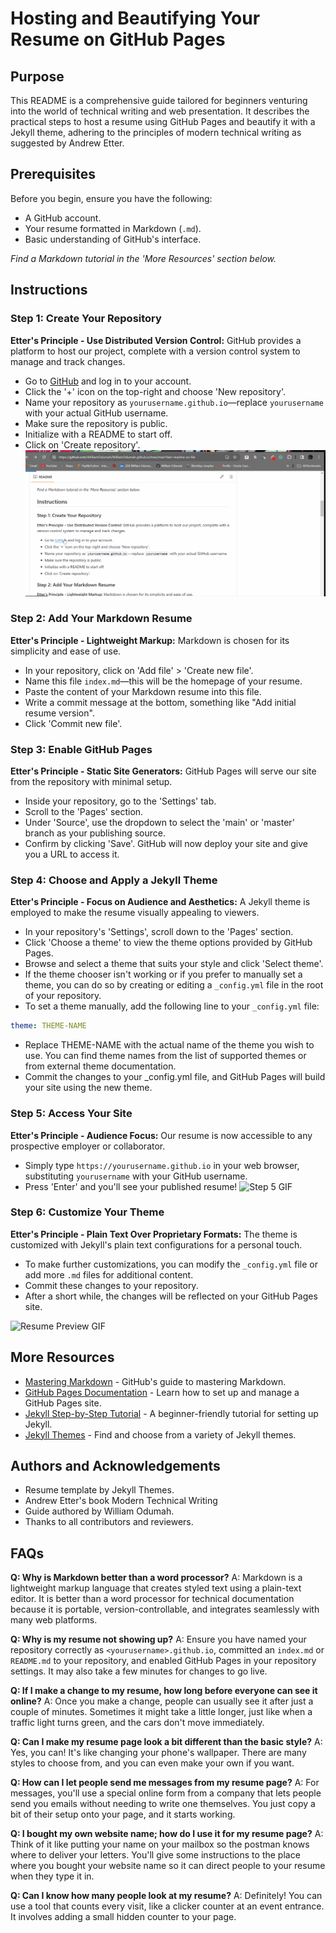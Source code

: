 # Hosting and Beautifying Your Resume on GitHub Pages

## Purpose

This README is a comprehensive guide tailored for beginners venturing into the world of technical writing and web presentation. It describes the practical steps to host a resume using GitHub Pages and beautify it with a Jekyll theme, adhering to the principles of modern technical writing as suggested by Andrew Etter.

## Prerequisites

Before you begin, ensure you have the following:
- A GitHub account.
- Your resume formatted in Markdown (`.md`).
- Basic understanding of GitHub's interface.

*Find a Markdown tutorial in the 'More Resources' section below.*

## Instructions

### Step 1: Create Your Repository

**Etter's Principle - Use Distributed Version Control:**
GitHub provides a platform to host our project, complete with a version control system to manage and track changes.
- Go to [GitHub](https://github.com) and log in to your account.
- Click the '+' icon on the top-right and choose 'New repository'.
- Name your repository as `yourusername.github.io`—replace `yourusername` with your actual GitHub username.
- Make sure the repository is public.
- Initialize with a README to start off.
- Click on 'Create repository'.
![Step 1 GIF](Step1.gif)

### Step 2: Add Your Markdown Resume

**Etter's Principle - Lightweight Markup:**
Markdown is chosen for its simplicity and ease of use.
- In your repository, click on 'Add file' > 'Create new file'.
- Name this file `index.md`—this will be the homepage of your resume.
- Paste the content of your Markdown resume into this file.
- Write a commit message at the bottom, something like "Add initial resume version".
- Click 'Commit new file'.

### Step 3: Enable GitHub Pages

**Etter's Principle - Static Site Generators:**
GitHub Pages will serve our site from the repository with minimal setup.
- Inside your repository, go to the 'Settings' tab.
- Scroll to the 'Pages' section.
- Under 'Source', use the dropdown to select the 'main' or 'master' branch as your publishing source.
- Confirm by clicking 'Save'. GitHub will now deploy your site and give you a URL to access it.

### Step 4: Choose and Apply a Jekyll Theme

**Etter's Principle - Focus on Audience and Aesthetics:**
A Jekyll theme is employed to make the resume visually appealing to viewers.
- In your repository's 'Settings', scroll down to the 'Pages' section.
- Click 'Choose a theme' to view the theme options provided by GitHub Pages.
- Browse and select a theme that suits your style and click 'Select theme'.
- If the theme chooser isn't working or if you prefer to manually set a theme, you can do so by creating or editing a `_config.yml` file in the root of your repository.
- To set a theme manually, add the following line to your `_config.yml` file:

```yml
theme: THEME-NAME
```
- Replace THEME-NAME with the actual name of the theme you wish to use. You can find theme names from the list of supported themes or from external theme documentation.
- Commit the changes to your _config.yml file, and GitHub Pages will build your site using the new theme.

### Step 5: Access Your Site

**Etter's Principle - Audience Focus:**
Our resume is now accessible to any prospective employer or collaborator.
- Simply type `https://yourusername.github.io` in your web browser, substituting `yourusername` with your GitHub username.
- Press 'Enter' and you'll see your published resume!
![Step 5 GIF](Step5.gif)

### Step 6: Customize Your Theme

**Etter's Principle - Plain Text Over Proprietary Formats:**
The theme is customized with Jekyll's plain text configurations for a personal touch.
- To make further customizations, you can modify the `_config.yml` file or add more `.md` files for additional content.
- Commit these changes to your repository.
- After a short while, the changes will be reflected on your GitHub Pages site.

![Resume Preview GIF](Resume_Instruction.gif)


## More Resources

- [Mastering Markdown](https://guides.github.com/features/mastering-markdown/) - GitHub's guide to mastering Markdown.
- [GitHub Pages Documentation](https://docs.github.com/en/pages) - Learn how to set up and manage a GitHub Pages site.
- [Jekyll Step-by-Step Tutorial](https://jekyllrb.com/docs/step-by-step/01-setup/) - A beginner-friendly tutorial for setting up Jekyll.
- [Jekyll Themes](https://jekyllthemes.io/) - Find and choose from a variety of Jekyll themes.

## Authors and Acknowledgements

- Resume template by Jekyll Themes.
- Andrew Etter's book Modern Technical Writing
- Guide authored by William Odumah.
- Thanks to all contributors and reviewers.

## FAQs

**Q: Why is Markdown better than a word processor?**
A: Markdown is a lightweight markup language that creates styled text using a plain-text editor. It is better than a word processor for technical documentation because it is portable, version-controllable, and integrates seamlessly with many web platforms.

**Q: Why is my resume not showing up?**
A: Ensure you have named your repository correctly as `<yourusername>.github.io`, committed an `index.md` or `README.md` to your repository, and enabled GitHub Pages in your repository settings. It may also take a few minutes for changes to go live.

**Q: If I make a change to my resume, how long before everyone can see it online?**
A: Once you make a change, people can usually see it after just a couple of minutes. Sometimes it might take a little longer, just like when a traffic light turns green, and the cars don't move immediately.

**Q: Can I make my resume page look a bit different than the basic style?**
A: Yes, you can! It's like changing your phone's wallpaper. There are many styles to choose from, and you can even make your own if you want.

**Q: How can I let people send me messages from my resume page?**
A: For messages, you'll use a special online form from a company that lets people send you emails without needing to write one themselves. You just copy a bit of their setup onto your page, and it starts working.

**Q: I bought my own website name; how do I use it for my resume page?**
A: Think of it like putting your name on your mailbox so the postman knows where to deliver your letters. You'll give some instructions to the place where you bought your website name so it can direct people to your resume when they type it in.

**Q: Can I know how many people look at my resume?**
A: Definitely! You can use a tool that counts every visit, like a clicker counter at an event entrance. It involves adding a small hidden counter to your page.
